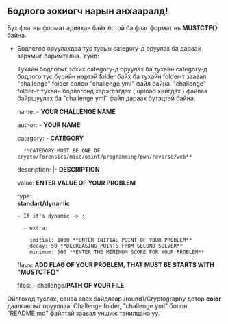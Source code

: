 ## Бодлого зохиогч нарын анхааралд!

Бүх флагны формат адилхан байх ёстой ба флаг формат нь **MUSTCTF{}** байна. 

- Бодлогоо оруулахдаа тус тусын category-д оруулах ба дараах зарчмыг баримтална. Үүнд: 

    Тухайн бодлогыг зохих category-д оруулах ба тухайн category-д бодлого тус бүрийн нэртэй folder байх ба тухайн folder-т заавал "challenge" folder болон "challenge.yml" файл байна. "challenge" folder-т тухайн бодлогонд хэрэглэгдэх ( upload хийгдэх ) файлаа байршуулах ба "challenge.yml" файл дараах бүтэцтэй байна.

    name: 
      - **YOUR CHALLENGE NAME**

    author: 
      - **YOUR NAME**

    category: 
      - **CATEGORY**

        **CATEGORY MUST BE ONE OF crypto/forensics/misc/osint/programming/pwn/reverse/web**

    description: |-
      **DESCRIPTION**

    value: 
      **ENTER VALUE OF YOUR PROBLEM**

    type:  
      **standart/dynamic**

      - If it's dynamic -> :

        - extra:

          initial: 1000 **ENTER INITIAL POINT OF YOUR PROBLEM**
          decay: 50 **DECREASING POINTS FROM SECOND SOLVER**
          minimum: 500 **ENTER THE MINIMUM SCORE FOR YOUR PROBLEM**

    flags:
      **ADD FLAG OF YOUR PROBLEM, THAT MUST BE STARTS WITH "MUSTCTF{}"**

    files:
      - challenge/**PATH OF YOUR FILE**

Ойлгоход туслах, санаа авах байдлаар /round1/Cryptography дотор **color** даалгаврыг орууллаа. Challenge folder, "challenge.yml" болон "README.md" файлтай заавал уншиж танилцана уу.